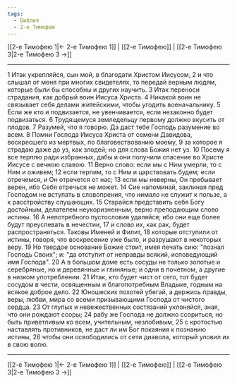 ```yaml
---
tags:
  - Библия
  - 2-е_Тимофею
---
```

[[2-е Тимофею 1|← 2-е Тимофею 1]] | [[2-е Тимофею]] | [[2-е Тимофею 3|2-е Тимофею 3 →]]

---
1 Итак укрепляйся, сын мой, в благодати Христом Иисусом,
2 и что слышал от меня при многих свидетелях, то передай верным людям, которые были бы способны и других научить.
3 Итак переноси страдания, как добрый воин Иисуса Христа.
4 Никакой воин не связывает себя делами житейскими, чтобы угодить военачальнику.
5 Если же кто и подвизается, не увенчивается, если незаконно будет подвизаться.
6 Трудящемуся земледельцу первому должно вкусить от плодов.
7 Разумей, что я говорю. Да даст тебе Господь разумение во всем.
8 Помни Господа Иисуса Христа от семени Давидова, воскресшего из мертвых, по благовествованию моему,
9 за которое я страдаю даже до уз, как злодей; но для слова Божия нет уз.
10 Посему я все терплю ради избранных, дабы и они получили спасение во Христе Иисусе с вечною славою.
11 Верно слово: если мы с Ним умерли, то с Ним и оживем;
12 если терпим, то с Ним и царствовать будем; если отречемся, и Он отречется от нас;
13 если мы неверны, Он пребывает верен, ибо Себя отречься не может.
14 Сие напоминай, заклиная пред Господом не вступать в словопрения, что нимало не служит к пользе, а к расстройству слушающих.
15 Старайся представить себя Богу достойным, делателем неукоризненным, верно преподающим слово истины.
16 А непотребного пустословия удаляйся; ибо они еще более будут преуспевать в нечестии,
17 и слово их, как рак, будет распространяться. Таковы Именей и Филит,
18 которые отступили от истины, говоря, что воскресение уже было, и разрушают в некоторых веру.
19 Но твердое основание Божие стоит, имея печать сию: "познал Господь Своих"; и: "да отступит от неправды всякий, исповедующий имя Господа".
20 А в большом доме есть сосуды не только золотые и серебряные, но и деревянные и глиняные; и одни в почетном, а другие в низком употреблении.
21 Итак, кто будет чист от сего, тот будет сосудом в чести, освященным и благопотребным Владыке, годным на всякое доброе дело.
22 Юношеских похотей убегай, а держись правды, веры, любви, мира со всеми призывающими Господа от чистого сердца.
23 От глупых и невежественных состязаний уклоняйся, зная, что они рождают ссоры;
24 рабу же Господа не должно ссориться, но быть приветливым ко всем, учительным, незлобивым,
25 с кротостью наставлять противников, не даст ли им Бог покаяния к познанию истины,
26 чтобы они освободились от сети диавола, который уловил их в свою волю.

---
[[2-е Тимофею 1|← 2-е Тимофею 1]] | [[2-е Тимофею]] | [[2-е Тимофею 3|2-е Тимофею 3 →]]